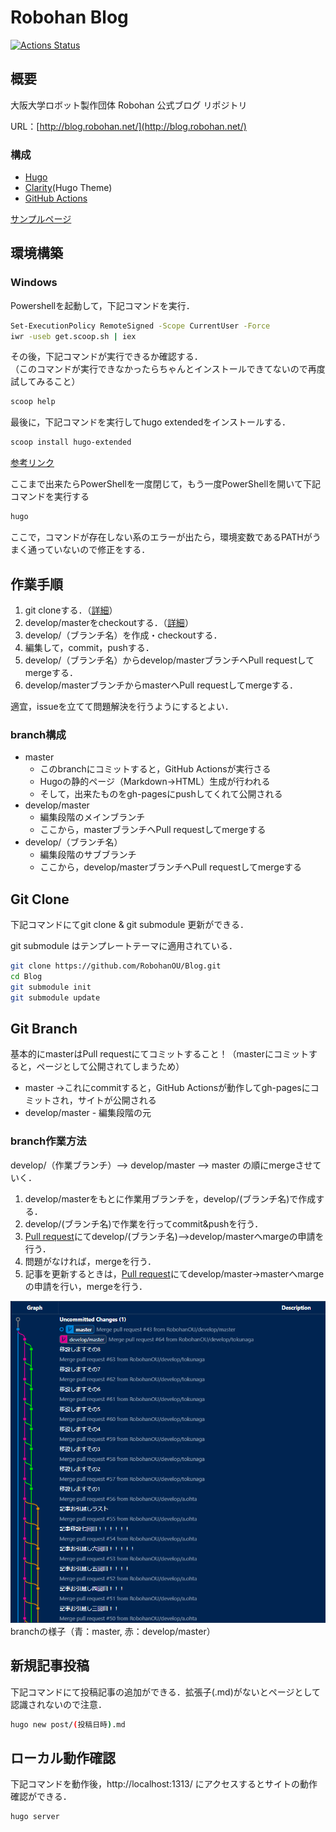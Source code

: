 # Robohan Blog

[![Actions Status](https://github.com/RobohanOU/Blog/workflows/github%20pages/badge.svg)](https://github.com/RobohanOU/Blog/actions)

## 概要

大阪大学ロボット製作団体 Robohan 公式ブログ リポジトリ

URL：[http://blog.robohan.net/](http://blog.robohan.net/)

### 構成

- [Hugo](https://gohugo.io/)
- [Clarity](https://themes.gohugo.io/hugo-clarity/)(Hugo Theme)
- [GitHub Actions](https://github.com/RobohanOU/Blog/actions)

[サンプルページ](http://blog.robohan.net/sample/)

## 環境構築

### Windows

Powershellを起動して，下記コマンドを実行．

```bash
Set-ExecutionPolicy RemoteSigned -Scope CurrentUser -Force
iwr -useb get.scoop.sh | iex
```

その後，下記コマンドが実行できるか確認する．<br>
（このコマンドが実行できなかったらちゃんとインストールできてないので再度試してみること）

```bash
scoop help
```

最後に，下記コマンドを実行してhugo extendedをインストールする．

```bash
scoop install hugo-extended
```

[参考リンク](https://www.hahahahaha-nnn.work/post/hugo_in_windows/)

ここまで出来たらPowerShellを一度閉じて，もう一度PowerShellを開いて下記コマンドを実行する

```bash
hugo
```

ここで，コマンドが存在しない系のエラーが出たら，環境変数であるPATHがうまく通っていないので修正をする．

## 作業手順

1. git cloneする．（[詳細](#git-clone)）
2. develop/masterをcheckoutする．（[詳細](#git-branch)）
3. develop/（ブランチ名）を作成・checkoutする．
4. 編集して，commit，pushする．
5. develop/（ブランチ名）からdevelop/masterブランチへPull requestしてmergeする．
6. develop/masterブランチからmasterへPull requestしてmergeする．

適宜，issueを立てて問題解決を行うようにするとよい．

### branch構成

- master
  - このbranchにコミットすると，GitHub Actionsが実行さる
  - Hugoの静的ページ（Markdown→HTML）生成が行われる
  - そして，出来たものをgh-pagesにpushしてくれて公開される
- develop/master
  - 編集段階のメインブランチ
  - ここから，masterブランチへPull requestしてmergeする
- develop/（ブランチ名）
  - 編集段階のサブブランチ
  - ここから，develop/masterブランチへPull requestしてmergeする

## Git Clone

下記コマンドにてgit clone & git submodule 更新ができる．

git submodule はテンプレートテーマに適用されている．

```bash
git clone https://github.com/RobohanOU/Blog.git
cd Blog
git submodule init
git submodule update
```

## Git Branch

基本的にmasterはPull requestにてコミットすること！（masterにコミットすると，ページとして公開されてしまうため）

- master ->これにcommitすると，GitHub Actionsが動作してgh-pagesにコミットされ，サイトが公開される
- develop/master - 編集段階の元

### branch作業方法

develop/（作業ブランチ）--> develop/master --> master の順にmergeさせていく．

1. develop/masterをもとに作業用ブランチを，develop/(ブランチ名)で作成する．
2. develop/(ブランチ名)で作業を行ってcommit&pushを行う．
3. [Pull request](https://github.com/RobohanOU/Blog/pulls)にてdevelop/(ブランチ名)-->develop/masterへmargeの申請を行う．
4. 問題がなければ，mergeを行う．
5. 記事を更新するときは，[Pull request](https://github.com/RobohanOU/Blog/pulls)にてdevelop/master→masterへmargeの申請を行い，mergeを行う．

![branchの様子](./README-photo/branch.PNG)
branchの様子（青：master, 赤：develop/master）

## 新規記事投稿

下記コマンドにて投稿記事の追加ができる．拡張子(.md)がないとページとして認識されないので注意．

```bash
hugo new post/(投稿日時).md
```

## ローカル動作確認

下記コマンドを動作後，http://localhost:1313/ にアクセスするとサイトの動作確認ができる．

```bash
hugo server
```
